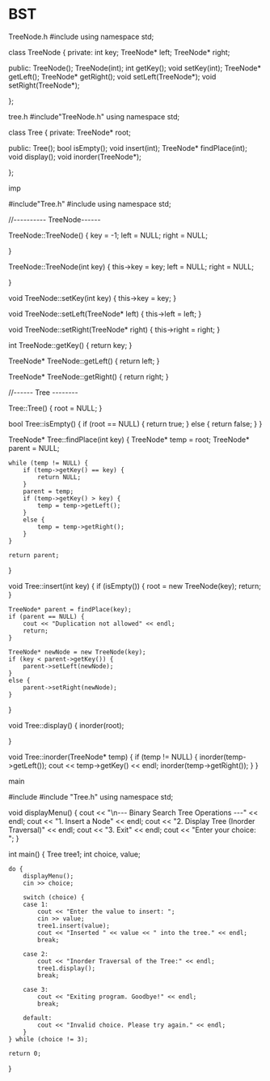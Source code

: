 # BST
TreeNode.h
#include<iostream>
using namespace std;

class TreeNode {
private:
	int key;
	TreeNode* left;
	TreeNode* right;


public:
	TreeNode();
	TreeNode(int);
	int getKey();
	void setKey(int);
	TreeNode* getLeft();
	TreeNode* getRight();
	void setLeft(TreeNode*);
	void setRight(TreeNode*);


};

tree.h
#include"TreeNode.h"
using namespace std;

class Tree {
private:
	TreeNode* root;

public:
	Tree();
	bool isEmpty();
	void insert(int);
	TreeNode* findPlace(int);
	void display();
	void inorder(TreeNode*);

};

imp

#include"Tree.h"
#include<iostream>
using namespace std;

//---------- TreeNode------

TreeNode::TreeNode() {
    key = -1;
    left = NULL;
    right = NULL;

}

TreeNode::TreeNode(int key) {
    this->key = key;
    left = NULL;
    right = NULL;

}

void TreeNode::setKey(int key) {
    this->key = key;
}

void  TreeNode::setLeft(TreeNode* left) {
    this->left = left;
}

void TreeNode::setRight(TreeNode* right) {
    this->right = right;
}

int TreeNode::getKey() {
    return key;
}

TreeNode* TreeNode::getLeft() {
    return left;
}

TreeNode* TreeNode::getRight() {
    return right;
}


//------ Tree --------

Tree::Tree() {
    root = NULL;
}

bool Tree::isEmpty() {
    if (root == NULL) {
        return true;
    }
    else {
        return false;
    }
}

TreeNode* Tree::findPlace(int key) {
    TreeNode* temp = root;
    TreeNode* parent = NULL;

    while (temp != NULL) {
        if (temp->getKey() == key) {
            return NULL;
        }
        parent = temp;
        if (temp->getKey() > key) {
            temp = temp->getLeft();
        }
        else {
            temp = temp->getRight();
        }
    }

    return parent;
}

void Tree::insert(int key) {
    if (isEmpty()) {
        root = new TreeNode(key);
        return;
    }

    TreeNode* parent = findPlace(key);
    if (parent == NULL) {
        cout << "Duplication not allowed" << endl;
        return;
    }

    TreeNode* newNode = new TreeNode(key);
    if (key < parent->getKey()) {
        parent->setLeft(newNode);
    }
    else {
        parent->setRight(newNode);
    }
}

void Tree::display()
{
    inorder(root);

}

void Tree::inorder(TreeNode* temp) {
    if (temp != NULL) {
        inorder(temp->getLeft());
        cout << temp->getKey() << endl;
        inorder(temp->getRight());
    }
}

main

#include <iostream>
#include "Tree.h"
using namespace std;

void displayMenu() {
    cout << "\n--- Binary Search Tree Operations ---" << endl;
    cout << "1. Insert a Node" << endl;
    cout << "2. Display Tree (Inorder Traversal)" << endl;
    cout << "3. Exit" << endl;
    cout << "Enter your choice: ";
}

int main() {
    Tree tree1;
    int choice, value;

    do {
        displayMenu();
        cin >> choice;

        switch (choice) {
        case 1:
            cout << "Enter the value to insert: ";
            cin >> value;
            tree1.insert(value);
            cout << "Inserted " << value << " into the tree." << endl;
            break;

        case 2:
            cout << "Inorder Traversal of the Tree:" << endl;
            tree1.display();
            break;

        case 3:
            cout << "Exiting program. Goodbye!" << endl;
            break;

        default:
            cout << "Invalid choice. Please try again." << endl;
        }
    } while (choice != 3);

    return 0;
}
